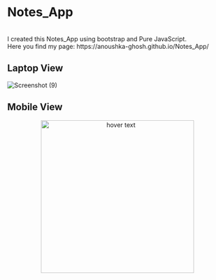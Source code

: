 # Notes_App
<br>
I created this Notes_App using bootstrap and Pure JavaScript.
<br>
Here you find my page: https://anoushka-ghosh.github.io/Notes_App/
<br>

## Laptop View
![Screenshot (9)](https://user-images.githubusercontent.com/56183187/124386925-4b686680-dcfa-11eb-90e6-074423327cf2.png)
## Mobile View
<p align="center">
  <img src="https://user-images.githubusercontent.com/56183187/124387013-9b472d80-dcfa-11eb-893a-6fbd00d50aed.jpg" width="350" title="hover text">
</p>
